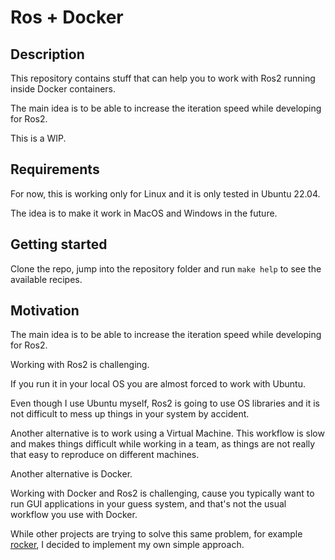 # Ros + Docker

## Description

This repository contains stuff that can help you to work with Ros2 running inside Docker containers.

The main idea is to be able to increase the iteration speed while developing for Ros2.

This is a WIP.

## Requirements

For now, this is working only for Linux and it is only tested in Ubuntu 22.04.

The idea is to make it work in MacOS and Windows in the future.

## Getting started

Clone the repo, jump into the repository folder and run `make help` to see the available recipes.

## Motivation

The main idea is to be able to increase the iteration speed while developing for Ros2.

Working with Ros2 is challenging.

If you run it in your local OS you are almost forced to work with Ubuntu.

Even though I use Ubuntu myself, Ros2 is going to use OS libraries and it is not difficult to mess up things in your system by accident.

Another alternative is to work using a Virtual Machine. This workflow is slow and makes things difficult while working in a team, as things are not really that easy to reproduce on different machines.

Another alternative is Docker.

Working with Docker and Ros2 is challenging, cause you typically want to run GUI applications in your guess system, and that's not the usual workflow you use with Docker.

While other projects are trying to solve this same problem, for example [rocker](https://github.com/osrf/rocker), I decided to implement my own simple approach.
